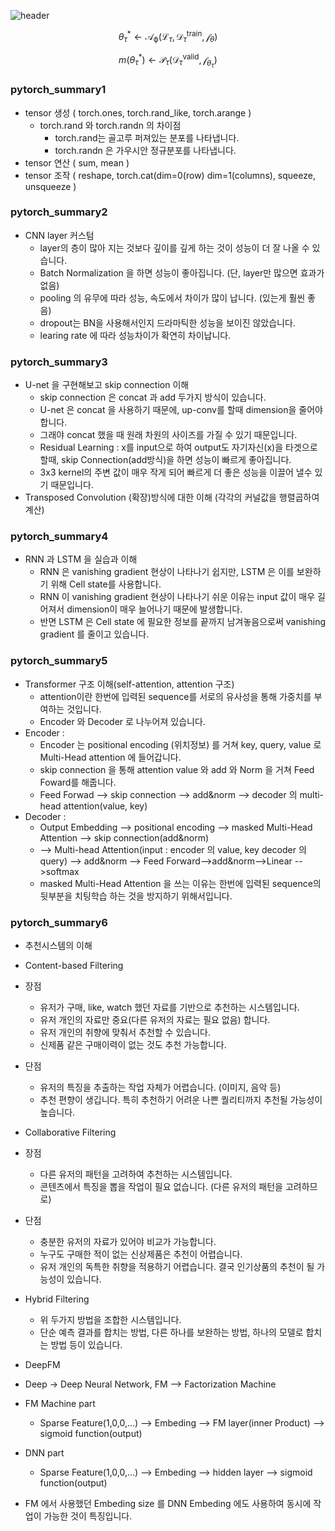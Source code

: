 ![header](https://capsule-render.vercel.app/api?type=waving&color=auto&height=200&text=Welcome!%20&fontSize=60&fontAlignY=40&desc=I'm%20joonho)

$$\theta^*_\tau \leftarrow \mathcal{A_\phi}(\mathcal{L}_\tau,\mathcal{D}_\tau^{\text{train}},\mathcal{f}_\theta)$$

$$m(\theta^*_\tau)\leftarrow \mathcal{P}_\tau(\mathcal{D}_\tau^{\text{valid}},\mathcal{f}_\theta_\tau)$$

### pytorch_summary1
* tensor 생성 ( torch.ones, torch.rand_like, torch.arange )
  * torch.rand 와 torch.randn 의 차이점 
    * torch.rand는 골고루 퍼져있는 분포를 나타냅니다.
    * torch.randn 은 가우시안 정규분포를 나타냅니다.
* tensor 연산 ( sum, mean )
* tensor 조작 ( reshape, torch.cat(dim=0(row) dim=1(columns), squeeze, unsqueeze )

### pytorch_summary2
* CNN layer 커스텀
  * layer의 층이 많아 지는 것보다 깊이를 깊게 하는 것이 성능이 더 잘 나올 수 있습니다.
  * Batch Normalization 을 하면 성능이 좋아집니다. (단, layer만 많으면 효과가 없음)
  * pooling 의 유무에 따라 성능, 속도에서 차이가 많이 납니다. (있는게 훨씬 좋음)
  * dropout는 BN을 사용해서인지 드라마틱한 성능을 보이진 않았습니다.
  * learing rate 에 따라 성능차이가 확연히 차이납니다.

### pytorch_summary3
* U-net 을 구현해보고 skip connection 이해
  * skip connection 은 concat 과 add 두가지 방식이 있습니다.
  * U-net 은 concat 을 사용하기 때문에, up-conv를 할때 dimension을 줄어야 합니다.
  * 그래야 concat 했을 때 원래 차원의 사이즈를 가질 수 있기 때문입니다.
   * Residual Learning : x를 input으로 하여 output도 자기자신(x)을 타겟으로 할때, skip Connection(add방식)을 하면 성능이 빠르게 좋아집니다.
   * 3x3 kernel의 주변 값이 매우 작게 되어 빠르게 더 좋은 성능을 이끌어 낼수 있기 때문입니다.
 * Transposed Convolution (확장)방식에 대한 이해 (각각의 커널값을 행렬곱하여 계산)

### pytorch_summary4
* RNN 과 LSTM 을 실습과 이해
  * RNN 은 vanishing gradient 현상이 나타나기 쉽지만, LSTM 은 이를 보완하기 위해 Cell state를 사용합니다.
  * RNN 이 vanishing gradient 현상이 나타나기 쉬운 이유는 input 값이 매우 길어져서 dimension이 매우 늘어나기 때문에 발생합니다.
  * 반면 LSTM 은 Cell state 에 필요한 정보를 끝까지 남겨놓음으로써 vanishing gradient 를 줄이고 있습니다.
  
### pytorch_summary5
* Transformer 구조 이해(self-attention, attention 구조)
  * attention이란 한번에 입력된 sequence를 서로의 유사성을 통해 가중치를 부여하는 것입니다.
  * Encoder 와 Decoder 로 나누어져 있습니다.
* Encoder :
   * Encoder 는 positional encoding (위치정보) 를 거쳐 key, query, value 로 Multi-Head attention 에 들어갑니다.
   * skip connection 을 통해 attention value 와 add 와 Norm 을 거쳐 Feed Foward를 해줍니다.
   * Feed Forwad --> skip connection --> add&norm --> decoder 의 multi-head attention(value, key)
* Decoder :
   * Output Embedding --> positional encoding --> masked Multi-Head Attention --> skip connection(add&norm)
   * --> Multi-head Attention(input : encoder 의 value, key decoder 의 query) --> add&norm --> Feed Forward-->add&norm-->Linear -->softmax
   * masked Multi-Head Attention 을 쓰는 이유는 한번에 입력된 sequence의 뒷부분을 치팅학습 하는 것을 방지하기 위해서입니다.
   
### pytorch_summary6
* 추천시스템의 이해
* Content-based Filtering
 * 장점
   * 유저가 구매, like, watch 했던 자료를 기반으로 추천하는 시스템입니다.
   * 유저 개인의 자료만 중요(다른 유저의 자료는 필요 없음) 합니다.
   * 유저 개인의 취향에 맞춰서 추천할 수 있습니다.
   * 신제품 같은 구매이력이 없는 것도 추천 가능합니다.
 * 단점
   * 유저의 특징을 추출하는 작업 자체가 어렵습니다. (이미지, 음악 등)
   * 추천 편향이 생깁니다. 특히 추천하기 어려운 나쁜 퀄리티까지 추천될 가능성이 높습니다.
 
* Collaborative Filtering
 * 장점
   * 다른 유저의 패턴을 고려하여 추천하는 시스템입니다.
   * 콘텐츠에서 특징을 뽑을 작업이 필요 없습니다. (다른 유저의 패턴을 고려하므로)
 * 단점
   * 충분한 유저의 자료가 있어야 비교가 가능합니다.
   * 누구도 구매한 적이 없는 신상제품은 추천이 어렵습니다.
   * 유저 개인의 독특한 취향을 적용하기 어렵습니다. 결국 인기상품의 추천이 될 가능성이 있습니다.
  
  
* Hybrid Filtering
  * 위 두가지 방법을 조합한 시스템입니다.
  * 단순 예측 결과를 합치는 방법, 다른 하나를 보완하는 방법, 하나의 모델로 합치는 방법 등이 있습니다.
 
* DeepFM
 * Deep -> Deep Neural Network,    FM --> Factorization Machine
 * FM Machine part
   * Sparse Feature(1,0,0,...) --> Embeding --> FM layer(inner Product) --> sigmoid function(output)
 * DNN part 
   * Sparse Feature(1,0,0,...) --> Embeding --> hidden layer --> sigmoid function(output)
 * FM 에서 사용했던 Embeding size 를 DNN Embeding 에도 사용하여 동시에 작업이 가능한 것이 특징입니다.
 
 
  
